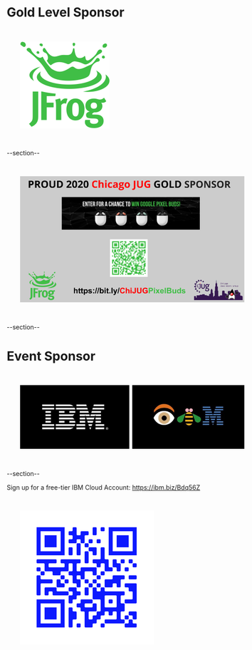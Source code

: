 # Gold Level Sponsor

<img src="images/jfrog.png" style="border:none; box-shadow:none; margin: 30px; background:white;"/>

--section--

<img src="images/jfrog_2020_gold.png" style="border:none; box-shadow:none; margin: 30px; background:white;"/>

--section--

# Event Sponsor

<img src="images/ibm.jpg" style="border:none; box-shadow:none; margin: 30px; background:white;"/>

--section--

Sign up for a free-tier IBM Cloud Account:
https://ibm.biz/Bdq56Z

<img src="images/ibm-cloud-qrcode.png" style="border:none; box-shadow:none; margin: 30px; background:white;"/>

